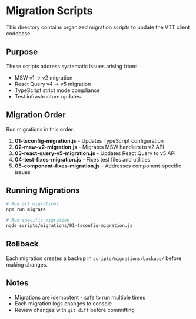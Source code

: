 # Migration Scripts

This directory contains organized migration scripts to update the VTT client codebase.

## Purpose

These scripts address systematic issues arising from:

- MSW v1 → v2 migration
- React Query v4 → v5 migration
- TypeScript strict mode compliance
- Test infrastructure updates

## Migration Order

Run migrations in this order:

1. **01-tsconfig-migration.js** - Updates TypeScript configuration
2. **02-msw-v2-migration.js** - Migrates MSW handlers to v2 API
3. **03-react-query-v5-migration.js** - Updates React Query to v5 API
4. **04-test-fixes-migration.js** - Fixes test files and utilities
5. **05-component-fixes-migration.js** - Addresses component-specific issues

## Running Migrations

```bash
# Run all migrations
npm run migrate

# Run specific migration
node scripts/migrations/01-tsconfig-migration.js
```

## Rollback

Each migration creates a backup in `scripts/migrations/backups/` before making changes.

## Notes

- Migrations are idempotent - safe to run multiple times
- Each migration logs changes to console
- Review changes with `git diff` before committing
